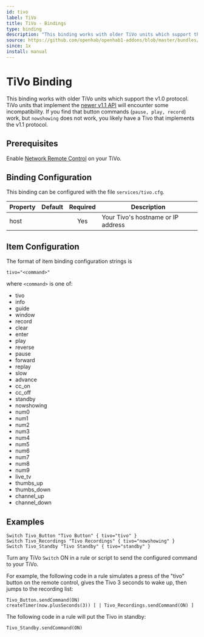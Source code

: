 ```yaml
---
id: tivo
label: TiVo
title: TiVo - Bindings
type: binding
description: "This binding works with older TiVo units which support the v1.0 protocol.  TiVo units that implement the [newer v1.1 API](http://www.tivo.com/assets/images/abouttivo/resources/downloads/brochures/TiVo_TCP_Network_Remote_Control_Protocol.pdf) will encounter some incompatibility.  If you find that button commands (`pause, play, record`) work, but `nowshowing` does not work, you likely have a Tivo that implements the v1.1 protocol."
source: https://github.com/openhab/openhab1-addons/blob/master/bundles/binding/org.openhab.binding.tivo/README.md
since: 1x
install: manual
---
```


<!-- Attention authors: Do not edit directly. Please add your changes to the appropriate source repository -->


# TiVo Binding

This binding works with older TiVo units which support the v1.0 protocol.  TiVo units that implement the [newer v1.1 API](http://www.tivo.com/assets/images/abouttivo/resources/downloads/brochures/TiVo_TCP_Network_Remote_Control_Protocol.pdf) will encounter some incompatibility.  If you find that button commands (`pause, play, record`) work, but `nowshowing` does not work, you likely have a Tivo that implements the v1.1 protocol.

## Prerequisites

Enable [Network Remote Control](http://support.tivo.com/app/answers/detail/a_id/391) on your TiVo.

## Binding Configuration

This binding can be configured with the file `services/tivo.cfg`.

| Property | Default | Required | Description |
|----------|---------|:--------:|-------------|
| host     |         |   Yes    | Your Tivo's hostname or IP address |

## Item Configuration

The format of item binding configuration strings is

```
tivo="<command>"
```

where `<command>` is one of:

* tivo
* info
* guide
* window
* record
* clear
* enter
* play
* reverse
* pause
* forward
* replay
* slow
* advance
* cc_on
* cc_off
* standby
* nowshowing
* num0
* num1
* num2
* num3
* num4
* num5
* num6
* num7
* num8
* num9
* live_tv     
* thumbs_up   
* thumbs_down 
* channel_up  
* channel_down


## Examples

```
Switch Tivo_Button "Tivo Button" { tivo="tivo" }
Switch Tivo_Recordings "Tivo Recordings" { tivo="nowshowing" }
Switch Tivo_Standby "Tivo Standby" { tivo="standby" }
```

Turn any TiVo `Switch` ON in a rule or script to send the configured command to your TiVo. 

For example, the following code in a rule simulates a press of the "tivo" button on the remote control, gives the Tivo 3 seconds to wake up, then jumps to the recording list:

```
Tivo_Button.sendCommand(ON)
createTimer(now.plusSeconds(3)) [ | Tivo_Recordings.sendCommand(ON) ]
```

The following code in a rule will put the Tivo in standby:

```
Tivo_Standby.sendCommand(ON)
```

<DocPreviousVersions/>
<EditPageLink/>
